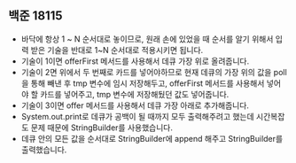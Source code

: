 ## 백준 18115
- 바닥에 항상 1 ~ N 순서대로 놓이므로, 원래 손에 있었을 때 순서를 알기 위해서 입력 받은 기술을 반대로 1~N 순서대로 적용시키면 됩니다.
- 기술이 1이면 offerFirst 메서드를 사용해서 데큐 가장 위로 올려줍니다.
- 기술이 2면 위에서 두 번째로 카드를 넣어야하므로 현재 데큐의 가장 위의 값을 poll을 통해 빼낸 후 tmp 변수에 임시 저장해두고, offerFirst 메서드를 사용해서 넣어야 할 카드를 넣어주고, tmp 변수에 저장해뒀던 값도 넣어줍니다.
- 기술이 3이면 offer 메서드를 사용해서 데큐 가장 아래로 추가해줍니다.
- System.out.print로 데큐가 공백이 될 때까지 모두 출력해주려고 했는데 시간복잡도 문제 때문에 StringBuilder를 사용했습니다.
- 데큐 안의 모든 값을 순서대로 StringBuilder에 append 해주고 StringBuilder를 출력했습니다.